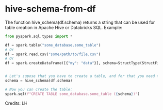 # hive-schema-from-df

The function hive_schema(df.schema) returns a string that can be used for table creation in Apache Hive or Databricks SQL. Example:

``` python
from pyspark.sql.types import *

df = spark.table("some_database.some_table")
# Or
df = spark.read.csv("some/path/to/file.csv")
# Or
df = spark.createDataFrame([{"my": "data"}], schema=StructType(StructField("my", StringType(), True)))


# Let's supose that you have to create a table, and for that you need the dataframe schema in the hive format, you the hive_schema:
schema = hive_schema(df.schema)

# Now you can create the table:
spark.sql(f"CREATE TABLE some_database.some_table ({schema})")

```

Credits: LH
